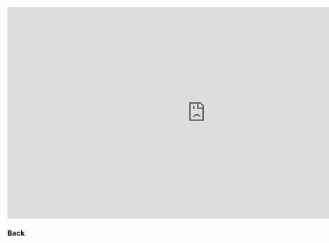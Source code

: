 
<iframe width="900" height="480" src="https://www.youtube.com/embed/VYnXucRurY0?rel=0&autoplay=1" style="border:0px" allowfullscreen="true"></iframe>

<h3><a href="video.html" style="color:black;text-decoration:none">Back</a></h3>
